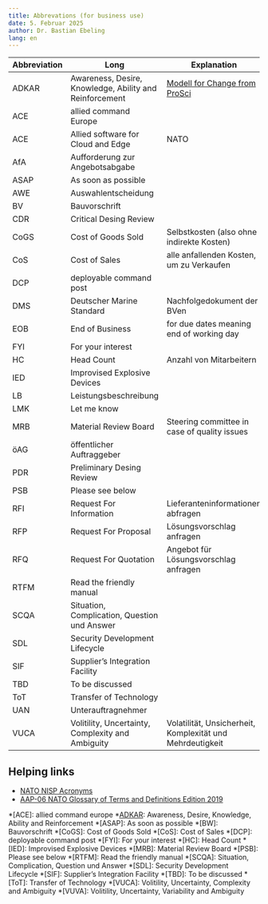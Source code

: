 ```yaml
---
title: Abbrevations (for business use)
date: 5. Februar 2025
author: Dr. Bastian Ebeling
lang: en
---
```


| Abbreviation | Long                                                    | Explanation                                               |
| ------------ | ------------------------------------------------------- | --------------------------------------------------------- |
| ADKAR        | Awareness, Desire, Knowledge, Ability and Reinforcement | [Modell for Change from ProSci][ADKAR]                    |
| ACE          | allied command Europe                                   |                                                           |
| ACE          | Allied software for Cloud and Edge                      | NATO                                                      |
| AfA          | Aufforderung zur Angebotsabgabe                         |                                                           |
| ASAP         | As soon as possible                                     |                                                           |
| AWE          | Auswahlentscheidung                                     |                                                           |
| BV           | Bauvorschrift                                           |                                                           |
| CDR          | Critical Desing Review                                  |                                                           |
| CoGS         | Cost of Goods Sold                                      | Selbstkosten (also ohne indirekte Kosten)                 |
| CoS          | Cost of Sales                                           | alle anfallenden Kosten, um zu Verkaufen                  |
| DCP          | deployable command post                                 |                                                           |
| DMS          | Deutscher Marine Standard                               | Nachfolgedokument der BVen                                |
| EOB          | End of Business                                         | for due dates meaning end of working day                  |
| FYI          | For your interest                                       |                                                           |
| HC           | Head Count                                              | Anzahl von Mitarbeitern                                   |
| IED          | Improvised Explosive Devices                            |                                                           |
| LB           | Leistungsbeschreibung                                   |                                                           |
| LMK          | Let me know                                             |                                                           |
| MRB          | Material Review Board                                   | Steering committee in case of quality issues              |
| öAG          | öffentlicher Auftraggeber                               |                                                           |
| PDR          | Preliminary Desing Review                               |                                                           |
| PSB          | Please see below                                        |                                                           |
| RFI          | Request For Information                                 | Lieferanteninformationen abfragen                         |
| RFP          | Request For Proposal                                    | Lösungsvorschlag anfragen                                 |
| RFQ          | Request For Quotation                                   | Angebot für Lösungsvorschlag anfragen                     |
| RTFM         | Read the friendly manual                                |                                                           |
| SCQA         | Situation, Complication, Question und Answer            |                                                           |
| SDL          | Security Development Lifecycle                          |                                                           |
| SIF          | Supplier’s Integration Facility                         |                                                           |
| TBD          | To be discussed                                         |                                                           |
| ToT          | Transfer of Technology                                  |                                                           |
| UAN          | Unterauftragnehmer                                      |                                                           |
| VUCA         | Volitility, Uncertainty, Complexity and Ambiguity       | Volatilität, Unsicherheit, Komplexität und Mehrdeutigkeit |

## Helping links

- [NATO NISP Acronyms](https://nhqc3s.hq.nato.int/apps/architecture/nisp/acronyms/index.html)
- [AAP-06 NATO Glossary of Terms and Definitions Edition 2019](https://www.coemed.org/files/stanags/05_AAP/AAP-06_2019_EF.pdf)

[ADKAR]: https://www.prosci.com/methodology/adkar

<!-- prettier-ignore-start -->
*[ACE]: allied command europe
*[ADKAR]: Awareness, Desire, Knowledge, Ability and Reinforcement
*[ASAP]: As soon as possible
*[BW]: Bauvorschrift
*[CoGS]: Cost of Goods Sold
*[CoS]: Cost of Sales
*[DCP]: deployable command post
*[FYI]: For your interest
*[HC]: Head Count
*[IED]: Improvised Explosive Devices
*[MRB]: Material Review Board
*[PSB]: Please see below
*[RTFM]: Read the friendly manual
*[SCQA]: Situation, Complication, Question und Answer
*[SDL]: Security Development Lifecycle
*[SIF]: Supplier’s Integration Facility
*[TBD]: To be discussed
*[ToT]: Transfer of Technology
*[VUCA]: Volitility, Uncertainty, Complexity and Ambiguity
*[VUVA]: Volitility, Uncertainty, Variability and Ambiguity
<!-- prettier-ignore-end -->
